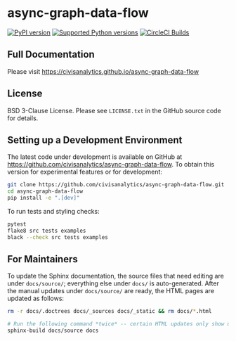 # async-graph-data-flow

[![PyPI version](https://badge.fury.io/py/async-graph-data-flow.svg)](https://pypi.org/project/async-graph-data-flow/)
[![Supported Python versions](https://img.shields.io/pypi/pyversions/async-graph-data-flow.svg)](https://pypi.org/project/async-graph-data-flow/)
[![CircleCI Builds](https://circleci.com/gh/civisanalytics/async-graph-data-flow.svg?style=shield)](https://circleci.com/gh/civisanalytics/async-graph-data-flow)

## Full Documentation

Please visit https://civisanalytics.github.io/async-graph-data-flow

## License

BSD 3-Clause License. Please see `LICENSE.txt` in the GitHub source code for details.

## Setting up a Development Environment

The latest code under development is available on GitHub at
https://github.com/civisanalytics/async-graph-data-flow.
To obtain this version for experimental features or for development:

```bash
git clone https://github.com/civisanalytics/async-graph-data-flow.git
cd async-graph-data-flow
pip install -e ".[dev]"
```

To run tests and styling checks:

```bash
pytest
flake8 src tests examples
black --check src tests examples
```

## For Maintainers

To update the Sphinx documentation,
the source files that need editing are under `docs/source/`;
everything else under `docs/` is auto-generated.
After the manual updates under `docs/source/` are ready,
the HTML pages are updated as follows:

```bash
rm -r docs/.doctrees docs/_sources docs/_static && rm docs/*.html

# Run the following command *twice* -- certain HTML updates only show up after multiple `sphinx-build` runs.
sphinx-build docs/source docs
```
